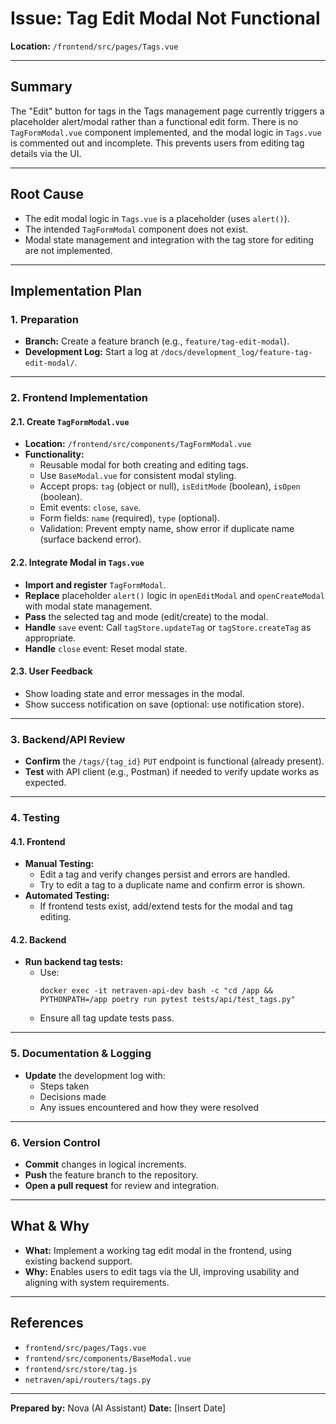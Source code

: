 # Issue: Tag Edit Modal Not Functional

**Location:** `/frontend/src/pages/Tags.vue`

---

## Summary

The "Edit" button for tags in the Tags management page currently triggers a placeholder alert/modal rather than a functional edit form. There is no `TagFormModal.vue` component implemented, and the modal logic in `Tags.vue` is commented out and incomplete. This prevents users from editing tag details via the UI.

---

## Root Cause

- The edit modal logic in `Tags.vue` is a placeholder (uses `alert()`).
- The intended `TagFormModal` component does not exist.
- Modal state management and integration with the tag store for editing are not implemented.

---

## Implementation Plan

### 1. Preparation

- **Branch:** Create a feature branch (e.g., `feature/tag-edit-modal`).
- **Development Log:** Start a log at `/docs/development_log/feature-tag-edit-modal/`.

---

### 2. Frontend Implementation

#### 2.1. Create `TagFormModal.vue`

- **Location:** `/frontend/src/components/TagFormModal.vue`
- **Functionality:**
  - Reusable modal for both creating and editing tags.
  - Use `BaseModal.vue` for consistent modal styling.
  - Accept props: `tag` (object or null), `isEditMode` (boolean), `isOpen` (boolean).
  - Emit events: `close`, `save`.
  - Form fields: `name` (required), `type` (optional).
  - Validation: Prevent empty name, show error if duplicate name (surface backend error).

#### 2.2. Integrate Modal in `Tags.vue`

- **Import and register** `TagFormModal`.
- **Replace** placeholder `alert()` logic in `openEditModal` and `openCreateModal` with modal state management.
- **Pass** the selected tag and mode (edit/create) to the modal.
- **Handle** `save` event: Call `tagStore.updateTag` or `tagStore.createTag` as appropriate.
- **Handle** `close` event: Reset modal state.

#### 2.3. User Feedback

- Show loading state and error messages in the modal.
- Show success notification on save (optional: use notification store).

---

### 3. Backend/API Review

- **Confirm** the `/tags/{tag_id}` `PUT` endpoint is functional (already present).
- **Test** with API client (e.g., Postman) if needed to verify update works as expected.

---

### 4. Testing

#### 4.1. Frontend

- **Manual Testing:**  
  - Edit a tag and verify changes persist and errors are handled.
  - Try to edit a tag to a duplicate name and confirm error is shown.
- **Automated Testing:**  
  - If frontend tests exist, add/extend tests for the modal and tag editing.

#### 4.2. Backend

- **Run backend tag tests:**  
  - Use:  
    ```
    docker exec -it netraven-api-dev bash -c "cd /app && PYTHONPATH=/app poetry run pytest tests/api/test_tags.py"
    ```
  - Ensure all tag update tests pass.

---

### 5. Documentation & Logging

- **Update** the development log with:
  - Steps taken
  - Decisions made
  - Any issues encountered and how they were resolved

---

### 6. Version Control

- **Commit** changes in logical increments.
- **Push** the feature branch to the repository.
- **Open a pull request** for review and integration.

---

## What & Why

- **What:** Implement a working tag edit modal in the frontend, using existing backend support.
- **Why:** Enables users to edit tags via the UI, improving usability and aligning with system requirements.

---

## References
- `frontend/src/pages/Tags.vue`
- `frontend/src/components/BaseModal.vue`
- `frontend/src/store/tag.js`
- `netraven/api/routers/tags.py`

---

**Prepared by:** Nova (AI Assistant)
**Date:** [Insert Date] 